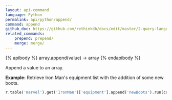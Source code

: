 ```yaml
---
layout: api-command 
language: Python
permalink: api/python/append/
command: append 
github_doc: https://github.com/rethinkdb/docs/edit/master/2-query-language/api/python/document-manipulation/append.md
related_commands:
    prepend: prepend/
    merge: merge/
---
```


{% apibody %}
array.append(value) &rarr; array
{% endapibody %}

Append a value to an array.

__Example:__ Retrieve Iron Man's equipment list with the addition of some new boots.

```py
r.table('marvel').get('IronMan')['equipment'].append('newBoots').run(conn)
```


